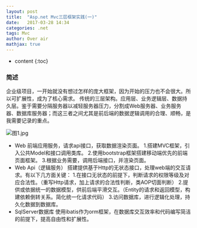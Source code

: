 ```yaml
---
layout: post
title:  "Asp.net Mvc三层框架实践(一)"
date:   2017-03-28 14:34
categories: .net
tags: Mvc
author: Over air
mathjax: true
---
```

* content
{:toc}

### 简述
企业级项目，一开始就没有想过怎样的庞大框架，因为开始的压力也不会很大。所以可扩展性，成为了核心需求。
传统的三层架构。应用层、业务逻辑层、数据持久层。鉴于需要分隔服务器以减轻服务器压力，分割成Web服务器、业务服务器、数据库服务器；而这三者之间尤其是前后端的数据逻辑调用的合理、顺畅，是我需要记录的重点。

![图1.jpg](http://gitpages-1251551899.cosgz.myqcloud.com/%E5%9B%BE1.jpg)

* Web
前端应用服务，请求api接口，获取数据渲染页面。
1.搭建MVC框架，引入公共Model和接口调用类库。
2.使用bootstrap框架搭建移动端优先的前端页面框架。
3.根据业务需要，调用后端接口，并渲染页面。
* Web Api（逻辑服务）
搭建提供基于Http的无状态接口，处理web端的交互请求。有以下几方面关键：
1.在接口无状态的前提下，判断请求的权限等级及对应合法性。（重写Http请求，加上请求的合法性判断，类AOP切面判断）
2.提供或依据统一的数据模型，供前后端平滑交互。（Entity的请求和返回模型，构建依赖倒转关系。简化统一化请求代码）
3.访问数据库，进行逻辑化处理，持久化数据到数据库。
* SqlServer数据库
使用ibatis作为orm框架，在数据库交互效率和代码编写简洁的前提下，提高自由性和扩展性。
